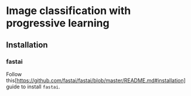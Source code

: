 # Image classification with progressive learning

## Installation

### fastai

Follow this[https://github.com/fastai/fastai/blob/master/README.md#installation] guide to install `fastai`.

